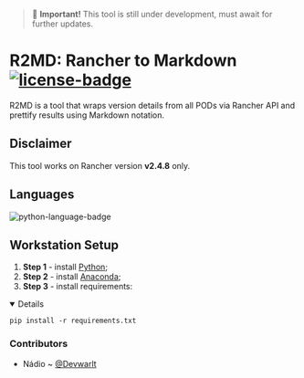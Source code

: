 > 🚧 **Important!** This tool is still under development, must await for further updates.

# R2MD: Rancher to Markdown [![license-badge]][license]
R2MD is a tool that wraps version details from all PODs via Rancher API and prettify results using Markdown notation.

## Disclaimer
This tool works on Rancher version **v2.4.8** only.

## Languages
![python-language-badge]

## Workstation Setup
1. **Step 1** - install [Python][ref-1];
1. **Step 2** - install [Anaconda][ref-2];
1. **Step 3** - install requirements:

<details open>
  
  ```shell
  pip install -r requirements.txt
  ```
  
</details>

### Contributors
- Nádio ~ [@Devwarlt][nadio-ref]

[nadio-ref]: https://github.com/Devwarlt

[python-language-badge]: https://img.shields.io/badge/Python-3.8.3-yellow?logo=python&style=plastic

[license-badge]: https://img.shields.io/badge/License-WTFPL-black?style=plastic
[license]: /LICENSE

[ref-1]: https://www.python.org/downloads/
[ref-2]: https://docs.anaconda.com/anaconda/install/
